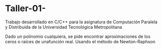 # Taller-01-
Trabajo desarrollado en C/C++ para la asignatura de Computación Paralela y Distribuida de la Universidad Tecnológica Metropolitana 

Dado un polinomio cualquiera, se pide encontrar aproximaciones de los ceros o raíces de unafunción real. Usando el método de Newton-Raphson
